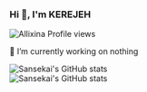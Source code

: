 ### Hi 👋, I'm KEREJEH

![Allixina Profile views](https://komarev.com/ghpvc/?username=kerejeh&style=flat&color=blueviolet)<br>

🔭 I’m currently working on nothing

![Sansekai's GitHub stats](https://github-readme-stats.vercel.app/api?username=kerejeh&show_icons=true&theme=tokyonight)<br>
![Sansekai's GitHub stats](https://github-readme-stats.vercel.app/api/top-langs/?username=kerejeh&theme=tokyonight&hide_border=false&layout=compact)

